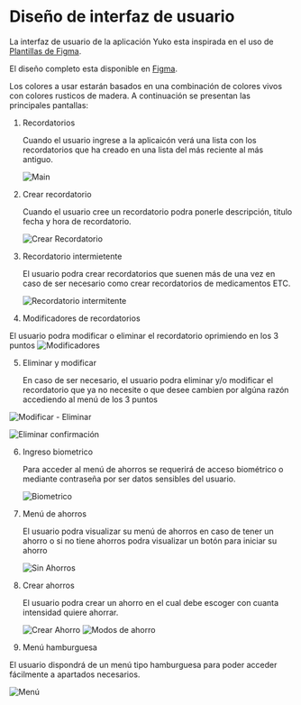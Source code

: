 # Diseño de interfaz de usuario

La interfaz de usuario de la aplicación Yuko esta inspirada en el uso de [Plantillas de Figma](https://www.figma.com/es-la/templates/).

El diseño completo esta disponible
en [Figma](https://www.figma.com/proto/Cx41GdqTCs8SP7D4XaCZmG/Yuko-App?node-id=29-396&node-type=FRAME&t=BnPOQGXT4OVW12V8-0&scaling=scale-down&content-scaling=fixed&page-id=0%3A1&starting-point-node-id=3%3A12).

Los colores a usar estarán basados en una combinación de colores vivos con colores rusticos de madera. A continuación se
presentan las principales pantallas:

1. Recordatorios

   Cuando el usuario ingrese a la aplicaicón verá una lista con los recordatorios que ha creado
   en una lista del más reciente al más antiguo.

   ![Main](images/RecordatorioMain.png)

2. Crear recordatorio

   Cuando el usuario cree un recordatorio podra ponerle descripción, titulo fecha y hora de recordatorio.

   ![Crear Recordatorio](images/CrearRecordatorio.png)

3. Recordatorio intermietente

   El usuario podra crear recordatorios que suenen más de una vez en caso de ser necesario
   como crear recordatorios de medicamentos ETC.

   ![Recordatorio intermitente](images/RecordatorioIntermitente.png)

4. Modificadores de recordatorios

  El usuario podra modificar o eliminar el recordatorio oprimiendo en los 3 puntos
  ![Modificadores](images/OpcionesRecordatorio.png)

5. Eliminar y modificar
   
   En caso de ser necesario, el usuario podra eliminar y/o modificar el recordatorio que ya no necesite
   o que desee cambien por algúna razón accediendo al menú de los 3 puntos

  ![Modificar - Eliminar](images/ModificarRecordatorio.png)

  ![Eliminar confirmación](images/EliminarRecordatorio.png)

6. Ingreso biometrico

   Para acceder al menú de ahorros se requerirá de acceso biométrico o mediante contraseña por ser datos sensibles
   del usuario.

   ![Biometrico](images/IngresoBiometrico.png)

7. Menú de ahorros

   El usuario podra visualizar su menú de ahorros en caso de tener un ahorro o si no tiene ahorros
   podra visualizar un botón para iniciar su ahorro

   ![Sin Ahorros](images/AhorroMain.png)

8. Crear ahorros

   El usuario podra crear un ahorro en el cual debe escoger con cuanta intensidad quiere ahorrar.
   
   ![Crear Ahorro](images/AhorroCrear.png)
   ![Modos de ahorro](images/AhorroExpandible.png)

10. Menú hamburguesa

  El usuario dispondrá de un menú tipo hamburguesa para poder acceder fácilmente a apartados necesarios.
  
  ![Menú](images/MenuHambur.png)

